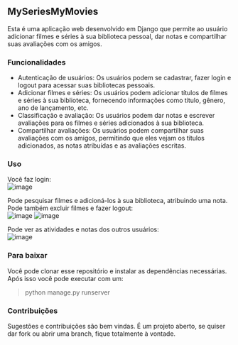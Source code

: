 ## MySeriesMyMovies
Esta é uma aplicação web desenvolvido em Django que permite ao usuário adicionar filmes e séries à sua biblioteca pessoal, dar notas e compartilhar suas avaliações com os amigos.

### Funcionalidades
- Autenticação de usuários: Os usuários podem se cadastrar, fazer login e logout para acessar suas bibliotecas pessoais.
- Adicionar filmes e séries: Os usuários podem adicionar títulos de filmes e séries à sua biblioteca, fornecendo informações como título, gênero, ano de lançamento, etc.
- Classificação e avaliação: Os usuários podem dar notas e escrever avaliações para os filmes e séries adicionados à sua biblioteca.
- Compartilhar avaliações: Os usuários podem compartilhar suas avaliações com os amigos, permitindo que eles vejam os títulos adicionados, as notas atribuídas e as avaliações escritas.


### Uso
Você faz login:  
![image](https://github.com/tiago3186/MySeriesMyMovies/assets/132753395/1542e481-aefa-485a-8b18-2420b4960e9d)


Pode pesquisar filmes e adicioná-los à sua biblioteca, atribuindo uma nota. Pode também excluir filmes e fazer logout:    
![image](https://github.com/tiago3186/MySeriesMyMovies/assets/132753395/530a5ee3-c92d-4e3c-9a5f-e0a2dd9bfe31)
![image](https://github.com/tiago3186/MySeriesMyMovies/assets/132753395/c13df8af-6d90-4add-9933-1fd5c73ee68f)


Pode ver as atividades e notas dos outros usuários:  
![image](https://github.com/tiago3186/MySeriesMyMovies/assets/132753395/68fbe908-235c-4f6e-be87-50a5891177fb)


### Para baixar
Você pode clonar esse repositório e instalar as dependências necessárias. Após isso você pode executar com um:  
> python manage.py runserver

### Contribuições
Sugestões e contribuições são bem vindas. É um projeto aberto, se quiser dar fork ou abrir uma branch, fique totalmente à vontade.  

